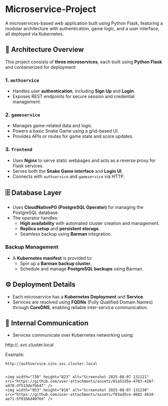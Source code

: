 # Microservice‑Project

A microservices-based web application built using Python Flask, featuring a modular architecture with authentication, game logic, and a user interface, all deployed via Kubernetes.

## 🧩 Architecture Overview

This project consists of **three microservices**, each built using **Python Flask** and containerized for deployment:

### 1. `authservice`
- Handles user **authentication**, including **Sign Up** and **Login**.
- Exposes REST endpoints for secure session and credential management.

### 2. `gameservice`
- Manages game-related data and logic.
- Powers a basic Snake Game using a grid-based UI.
- Provides APIs or routes for game state and score updates.

### 3. `frontend`
- Uses **Nginx** to serve static webpages and acts as a reverse proxy for Flask services.
- Serves both the **Snake Game interface** and **Login UI**.
- Connects with `authservice` and `gameservice` via HTTP.

## 🗄️ Database Layer

- Uses **CloudNativePG (PostgreSQL Operator)** for managing the PostgreSQL database.
- The operator handles:
  - **High availability** with automated cluster creation and management.
  - **Replica setup** and **persistent storage**.
  - Seamless backup using **Barman** integration.

### Backup Management

- A **Kubernetes manifest** is provided to:
  - Spin up a **Barman backup cluster**.
  - Schedule and manage **PostgreSQL backups** using Barman.

## ⚙️ Deployment Details

- Each microservice has a **Kubernetes Deployment** and **Service**.
- Services are resolved using **FQDNs** (Fully Qualified Domain Names) through **CoreDNS**, enabling reliable inter-service communication.

## 🔗 Internal Communication

- Services communicate over Kubernetes networking using:

http://<service-name>.<namespace>.svc.cluster.local

Example:
```http
http://authservice.sins.svc.cluster.local


<img width="738" height="823" alt="Screenshot 2025-08-07 131121" src="https://github.com/user-attachments/assets/01a51d5e-4703-416f-a470-df513defbb4f" />
<img width="953" height="818" alt="Screenshot 2025-08-07 131230" src="https://github.com/user-attachments/assets/f03ad5ce-d602-4634-ae71-5f0166d4076d" />
